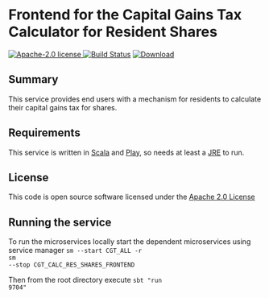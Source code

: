 # Frontend for the Capital Gains Tax Calculator for Resident Shares

[![Apache-2.0 license](http://img.shields.io/badge/license-Apache-brightgreen.svg)](http://www.apache.org/licenses/LICENSE-2.0.html)[
![Build Status](https://travis-ci.org/hmrc/cgt-calculator-resident-shares-frontend.svg?branch=master)](https://travis-ci.org/hmrc/cgt-calculator-resident-shares-frontend) [ ![Download](https://api.bintray.com/packages/hmrc/releases/cgt-calculator-resident-shares-frontend/images/download.svg) ](https://bintray.com/hmrc/releases/cgt-calculator-resident-shares-frontend/_latestVersion)

## Summary

This service provides end users with a mechanism for residents to calculate their capital gains tax for shares.

## Requirements

This service is written in [Scala](http://www.scala-lang.org/) and [Play](http://playframework.com/), so needs at least a [JRE](https://java.com/en/) to run.

## License

This code is open source software licensed under the [Apache 2.0 License]("http://www.apache.org/licenses/LICENSE-2.0.html")

## Running the service

To run the microservices locally start the dependent microservices using service manager
<code>sm --start CGT_ALL -r</code> </br>
<code>sm --stop CGT_CALC_RES_SHARES_FRONTEND</code> </br>

Then from the root directory execute 
<code>sbt "run 9704"</code></br>
